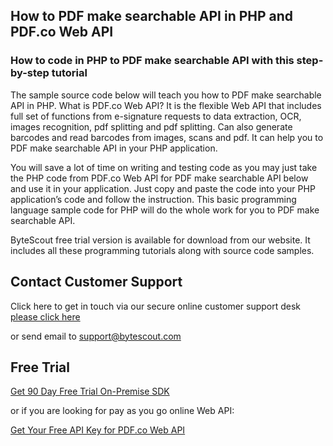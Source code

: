 ## How to PDF make searchable API in PHP and PDF.co Web API

### How to code in PHP to PDF make searchable API with this step-by-step tutorial

The sample source code below will teach you how to PDF make searchable API in PHP. What is PDF.co Web API? It is the flexible Web API that includes full set of functions from e-signature requests to data extraction, OCR, images recognition, pdf splitting and pdf splitting. Can also generate barcodes and read barcodes from images, scans and pdf. It can help you to PDF make searchable API in your PHP application.

You will save a lot of time on writing and testing code as you may just take the PHP code from PDF.co Web API for PDF make searchable API below and use it in your application. Just copy and paste the code into your PHP application’s code and follow the instruction. This basic programming language sample code for PHP will do the whole work for you to PDF make searchable API.

ByteScout free trial version is available for download from our website. It includes all these programming tutorials along with source code samples.

## Contact Customer Support

Click here to get in touch via our secure online customer support desk [please click here](https://bytescout.zendesk.com/hc/en-us/requests/new?subject=PDF.co%20Web%20API%20Question)

or send email to [support@bytescout.com](mailto:support@bytescout.com?subject=PDF.co%20Web%20API%20Question) 

## Free Trial

[Get 90 Day Free Trial On-Premise SDK](https://bytescout.com/download/web-installer?utm_source=github-readme)

or if you are looking for pay as you go online Web API:

[Get Your Free API Key for PDF.co Web API](https://pdf.co/documentation/api?utm_source=github-readme)